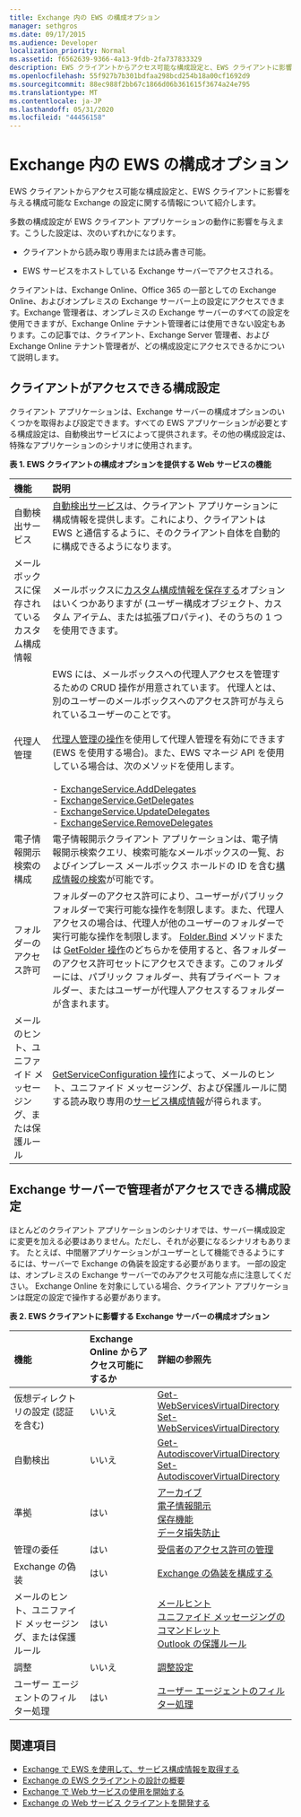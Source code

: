 ```yaml
---
title: Exchange 内の EWS の構成オプション
manager: sethgros
ms.date: 09/17/2015
ms.audience: Developer
localization_priority: Normal
ms.assetid: f6562639-9366-4a13-9fdb-2fa737833329
description: EWS クライアントからアクセス可能な構成設定と、EWS クライアントに影響を与える構成可能な Exchange の設定に関する情報について紹介します。
ms.openlocfilehash: 55f927b7b301bdfaa298bcd254b18a00cf1692d9
ms.sourcegitcommit: 88ec988f2bb67c1866d06b361615f3674a24e795
ms.translationtype: MT
ms.contentlocale: ja-JP
ms.lasthandoff: 05/31/2020
ms.locfileid: "44456158"
---
```

# <a name="configuration-options-for-ews-in-exchange"></a>Exchange 内の EWS の構成オプション

EWS クライアントからアクセス可能な構成設定と、EWS クライアントに影響を与える構成可能な Exchange の設定に関する情報について紹介します。 
  
多数の構成設定が EWS クライアント アプリケーションの動作に影響を与えます。こうした設定は、次のいずれかになります。  
  
- クライアントから読み取り専用または読み書き可能。
    
- EWS サービスをホストしている Exchange サーバーでアクセスされる。
    
クライアントは、Exchange Online、Office 365 の一部としての Exchange Online、およびオンプレミスの Exchange サーバー上の設定にアクセスできます。Exchange 管理者は、オンプレミスの Exchange サーバーのすべての設定を使用できますが、Exchange Online テナント管理者には使用できない設定もあります。この記事では、クライアント、Exchange Server 管理者、および Exchange Online テナント管理者が、どの構成設定にアクセスできるかについて説明します。
  
## <a name="configuration-settings-that-clients-can-access"></a>クライアントがアクセスできる構成設定

クライアント アプリケーションは、Exchange サーバーの構成オプションのいくつかを取得および設定できます。すべての EWS アプリケーションが必要とする構成設定は、自動検出サービスによって提供されます。その他の構成設定は、特殊なアプリケーションのシナリオに使用されます。  
  
**表 1. EWS クライアントの構成オプションを提供する Web サービスの機能**

|**機能**|**説明**|
|:-----|:-----|
|自動検出サービス  <br/> |[自動検出サービス](autodiscover-for-exchange.md)は、クライアント アプリケーションに構成情報を提供します。これにより、クライアントは EWS と通信するように、そのクライアント自体を自動的に構成できるようになります。  <br/> |
|メールボックスに保存されているカスタム構成情報  <br/> |メールボックスに[カスタム構成情報を保存する](persistent-application-settings-in-ews-in-exchange.md)オプションはいくつかありますが (ユーザー構成オブジェクト、カスタム アイテム、または拡張プロパティ)、そのうちの 1 つを使用できます。  <br/> |
|代理人管理  <br/> | EWS には、メールボックスへの代理人アクセスを管理するための CRUD 操作が用意されています。 代理人とは、別のユーザーのメールボックスへのアクセス許可が与えられているユーザーのことです。<br/><br/>  [代理人管理の操作](https://msdn.microsoft.com/library/bb409286%28v=exchg.150%29.aspx#bk_delegate_management)を使用して代理人管理を有効にできます (EWS を使用する場合)。また、EWS マネージ API を使用している場合は、次のメソッドを使用します。<br/><br/>- [ExchangeService.AddDelegates](https://msdn.microsoft.com/library/microsoft.exchange.webservices.data.exchangeservice.adddelegates%28v=exchg.80%29.aspx) <br/>- [ExchangeService.GetDelegates](https://msdn.microsoft.com/library/microsoft.exchange.webservices.data.exchangeservice.getdelegates%28v=exchg.80%29.aspx) <br/>- [ExchangeService.UpdateDelegates](https://msdn.microsoft.com/library/microsoft.exchange.webservices.data.exchangeservice.updatedelegates%28v=exchg.80%29.aspx) <br/>- [ExchangeService.RemoveDelegates](https://msdn.microsoft.com/library/microsoft.exchange.webservices.data.exchangeservice.removedelegates%28v=exchg.80%29.aspx) <br/> |
|電子情報開示検索の構成  <br/> |電子情報開示クライアント アプリケーションは、電子情報開示検索クエリ、検索可能なメールボックスの一覧、およびインプレース メールボックス ホールドの ID を含む[構成情報の検索](https://msdn.microsoft.com/library/8a54a6dc-110c-4972-a8bc-5ddb43c4b857%28Office.15%29.aspx)が可能です。   <br/> |
|フォルダーのアクセス許可  <br/> |フォルダーのアクセス許可により、ユーザーがパブリック フォルダーで実行可能な操作を制限します。また、代理人アクセスの場合は、代理人が他のユーザーのフォルダーで実行可能な操作を制限します。 [Folder.Bind](https://msdn.microsoft.com/library/microsoft.exchange.webservices.data.folder.bind%28v=exchg.80%29.aspx) メソッドまたは [GetFolder 操作](https://msdn.microsoft.com/library/355bcf93-dc71-4493-b177-622afac5fdb9%28Office.15%29.aspx)のどちらかを使用すると、各フォルダーのアクセス許可セットにアクセスできます。このフォルダーには、パブリック フォルダー、共有プライベート フォルダー、またはユーザーが代理人アクセスするフォルダーが含まれます。  <br/> |
|メールのヒント、ユニファイド メッセージング、または保護ルール  <br/> |[GetServiceConfiguration 操作](https://msdn.microsoft.com/library/070cbfe5-325a-4955-8e4a-8230ea0459a7%28Office.15%29.aspx)によって、メールのヒント、ユニファイド メッセージング、および保護ルールに関する読み取り専用の[サービス構成情報](how-to-get-service-configuration-information-by-using-ews-in-exchange.md)が得られます。  <br/> |
   
## <a name="configuration-settings-that-administrators-can-access-on-the-exchange-server"></a>Exchange サーバーで管理者がアクセスできる構成設定

ほとんどのクライアント アプリケーションのシナリオでは、サーバー構成設定に変更を加える必要はありません。ただし、それが必要になるシナリオもあります。 たとえば、中間層アプリケーションがユーザーとして機能できるようにするには、サーバーで Exchange の偽装を設定する必要があります。 一部の設定は、オンプレミスの Exchange サーバーでのみアクセス可能な点に注意してください。 Exchange Online を対象にしている場合、クライアント アプリケーションは既定の設定で操作する必要があります。
  
**表 2. EWS クライアントに影響する Exchange サーバーの構成オプション**

|**機能**|**Exchange Online からアクセス可能にするか**|**詳細の参照先**|
|:-----|:-----|:-----|
|仮想ディレクトリの設定 (認証を含む)  <br/> |いいえ  <br/> |[Get-WebServicesVirtualDirectory](https://technet.microsoft.com/library/aa998810%28v=exchg.150%29.aspx) <br/> [Set-WebServicesVirtualDirectory](https://technet.microsoft.com/library/aa997233%28v=exchg.150%29.aspx) <br/> |
|自動検出  <br/> |いいえ  <br/> |[Get-AutodiscoverVirtualDirectory](https://technet.microsoft.com/library/aa996819%28v=exchg.150%29.aspx) <br/> [Set-AutodiscoverVirtualDirectory](https://technet.microsoft.com/library/aa998601%28v=exchg.150%29.aspx) <br/> |
|準拠  <br/> |はい  <br/> |[アーカイブ](https://technet.microsoft.com/library/dd979800%28v=exchg.150%29.aspx) <br/> [電子情報開示](https://technet.microsoft.com/library/dd298021%28v=exchg.150%29.aspx) <br/> [保存機能](https://technet.microsoft.com/library/dd335168%28v=exchg.150%29.aspx) <br/> [データ損失防止](https://technet.microsoft.com/library/jj150527%28v=exchg.150%29.aspx) <br/> |
|管理の委任  <br/> |はい  <br/> |[受信者のアクセス許可の管理](https://technet.microsoft.com/library/jj919240%28v=exchg.150%29.aspx) <br/> |
|Exchange の偽装  <br/> |はい  <br/> |[Exchange の偽装を構成する](https://msdn.microsoft.com/library/bb204095%28EXCHG.140%29.aspx) <br/> |
|メールのヒント、ユニファイド メッセージング、または保護ルール  <br/> |はい  <br/> |[メールヒント](https://technet.microsoft.com/library/jj649091%28v=exchg.150%29.aspx) <br/> [ユニファイド メッセージングのコマンドレット](https://technet.microsoft.com/library/aa997665%28v=exchg.150%29.aspx) <br/> [Outlook の保護ルール](https://technet.microsoft.com/library/dd638178%28v=exchg.150%29.aspx) <br/> |
|調整  <br/> |いいえ  <br/> |[調整設定](ews-throttling-in-exchange.md) <br/> |
|ユーザー エージェントのフィルター処理  <br/> |はい  <br/> |[ユーザー エージェントのフィルター処理](how-to-control-access-to-ews-in-exchange.md) <br/> |
   
## <a name="see-also"></a>関連項目

- [Exchange で EWS を使用して、サービス構成情報を取得する](how-to-get-service-configuration-information-by-using-ews-in-exchange.md)
- [Exchange の EWS クライアントの設計の概要](ews-client-design-overview-for-exchange.md)   
- [Exchange で Web サービスの使用を開始する](start-using-web-services-in-exchange.md)   
- [Exchange の Web サービス クライアントを開発する](develop-web-service-clients-for-exchange.md)
    

